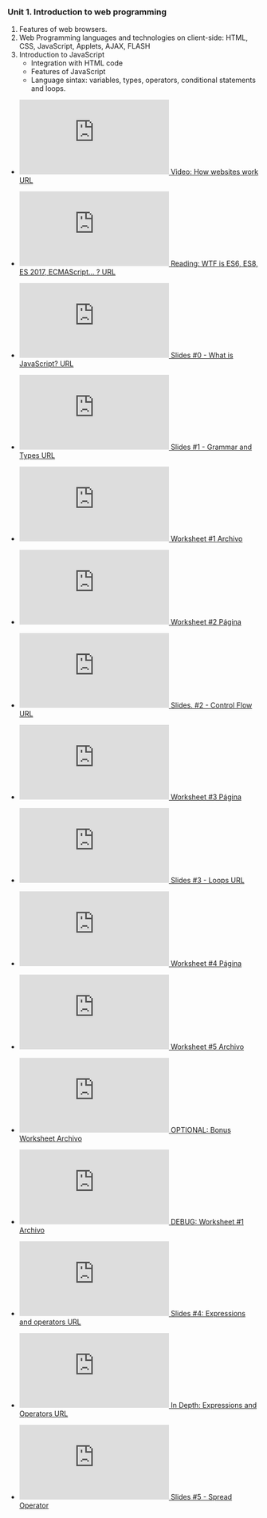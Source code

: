 ### Unit 1. Introduction to web programming

  

1. Features of web browsers.  
2. Web Programming languages and technologies on client-side: HTML, CSS, JavaScript, Applets, AJAX, FLASH  
3. Introduction to JavaScript
	-   Integration with HTML code
	-   Features of JavaScript
	-   Language sintax: variables, types, operators, conditional statements and loops.

-    [![URL](https://www.iesayala.com/moodle/theme/image.php?theme=formal_white&image=f%2Fweb&rev=144) Video: How websites work URL](https://www.iesayala.com/moodle/mod/url/view.php?id=2986)
    
-    [![URL](https://www.iesayala.com/moodle/theme/image.php?theme=formal_white&image=f%2Fweb&rev=144) Reading: WTF is ES6, ES8, ES 2017, ECMAScript… ? URL](https://www.iesayala.com/moodle/mod/url/view.php?id=4961)
    
-    [![URL](https://www.iesayala.com/moodle/theme/image.php?theme=formal_white&image=f%2Fweb&rev=144) Slides #0 - What is JavaScript? URL](https://www.iesayala.com/moodle/mod/url/view.php?id=5678)
    
-    [![URL](https://www.iesayala.com/moodle/theme/image.php?theme=formal_white&image=f%2Fweb&rev=144) Slides #1 - Grammar and Types URL](https://www.iesayala.com/moodle/mod/url/view.php?id=2989)
    
-    [![Archivo](https://www.iesayala.com/moodle/theme/image.php?theme=formal_white&image=f%2Fpdf&rev=144) Worksheet #1 Archivo](https://www.iesayala.com/moodle/mod/resource/view.php?id=926)
    
-    [![Página](https://www.iesayala.com/moodle/theme/image.php?theme=formal_white&image=icon&rev=144&component=page) Worksheet #2 Página](https://www.iesayala.com/moodle/mod/page/view.php?id=2990)
    
-    [![URL](https://www.iesayala.com/moodle/theme/image.php?theme=formal_white&image=f%2Fweb&rev=144) Slides. #2 - Control Flow URL](https://www.iesayala.com/moodle/mod/url/view.php?id=2992)
    
-    [![Página](https://www.iesayala.com/moodle/theme/image.php?theme=formal_white&image=icon&rev=144&component=page) Worksheet #3 Página](https://www.iesayala.com/moodle/mod/page/view.php?id=2991)
    
-    [![URL](https://www.iesayala.com/moodle/theme/image.php?theme=formal_white&image=f%2Fweb&rev=144) Slides #3 - Loops URL](https://www.iesayala.com/moodle/mod/url/view.php?id=4966)
    
-    [![Página](https://www.iesayala.com/moodle/theme/image.php?theme=formal_white&image=icon&rev=144&component=page) Worksheet #4 Página](https://www.iesayala.com/moodle/mod/page/view.php?id=2993)
    
-    [![Archivo](https://www.iesayala.com/moodle/theme/image.php?theme=formal_white&image=f%2Fpdf&rev=144) Worksheet #5 Archivo](https://www.iesayala.com/moodle/mod/resource/view.php?id=928)
    
-    [![Archivo](https://www.iesayala.com/moodle/theme/image.php?theme=formal_white&image=f%2Fpdf&rev=144) OPTIONAL: Bonus Worksheet Archivo](https://www.iesayala.com/moodle/mod/resource/view.php?id=927)
    
-    [![Archivo](https://www.iesayala.com/moodle/theme/image.php?theme=formal_white&image=f%2Fzip&rev=144) DEBUG: Worksheet #1 Archivo](https://www.iesayala.com/moodle/mod/resource/view.php?id=3662)
    
-    [![URL](https://www.iesayala.com/moodle/theme/image.php?theme=formal_white&image=f%2Fweb&rev=144) Slides #4: Expressions and operators URL](https://www.iesayala.com/moodle/mod/url/view.php?id=4967)
    
-    [![URL](https://www.iesayala.com/moodle/theme/image.php?theme=formal_white&image=f%2Fweb&rev=144) In Depth: Expressions and Operators URL](https://www.iesayala.com/moodle/mod/url/view.php?id=4992)
    
-    [![URL](https://www.iesayala.com/moodle/theme/image.php?theme=formal_white&image=f%2Fweb&rev=144) Slides #5 - Spread Operator](https://www.iesayala.com/moodle/mod/url/view.php?id=4995)
